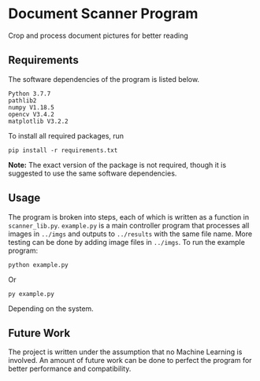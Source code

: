 # Document Scanner Program
Crop and process document pictures for better reading

## Requirements
The software dependencies of the program is listed below.
```
Python 3.7.7
pathlib2
numpy V1.18.5
opencv V3.4.2
matplotlib V3.2.2
```
To install all required packages, run
```
pip install -r requirements.txt
```
**Note:** The exact version of the package is not required, though it is suggested to use the same software dependencies.

## Usage
The program is broken into steps, each of which is written as a function in `scanner_lib.py`.
`example.py` is a main controller program that processes all images in `../imgs` and outputs to `../results` with the same file name. More testing can be done by adding image files in `../imgs`.
To run the example program:
```
python example.py
```
Or
```
py example.py
```
Depending on the system.

## Future Work
The project is written under the assumption that no Machine Learning is involved. An amount of future work can be done to perfect the program for better performance and compatibility.